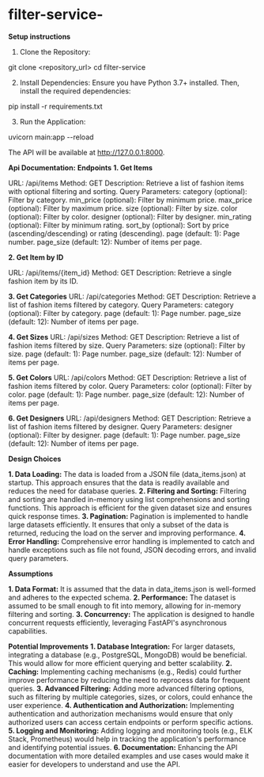 # filter-service-

**Setup instructions**
1. Clone the Repository:

git clone <repository_url>
cd filter-service

2. Install Dependencies:
Ensure you have Python 3.7+ installed. Then, install the required dependencies:

pip install -r requirements.txt

3. Run the Application:

uvicorn main:app --reload

The API will be available at http://127.0.0.1:8000.

**Api Documentation:**
**Endpoints**
**1. Get Items**

URL: /api/items
Method: GET
Description: Retrieve a list of fashion items with optional filtering and sorting.
Query Parameters:
category (optional): Filter by category.
min_price (optional): Filter by minimum price.
max_price (optional): Filter by maximum price.
size (optional): Filter by size.
color (optional): Filter by color.
designer (optional): Filter by designer.
min_rating (optional): Filter by minimum rating.
sort_by (optional): Sort by price (ascending/descending) or rating (descending).
page (default: 1): Page number.
page_size (default: 12): Number of items per page.

**2. Get Item by ID**

URL: /api/items/{item_id}
Method: GET
Description: Retrieve a single fashion item by its ID.

**3. Get Categories**
URL: /api/categories
Method: GET
Description: Retrieve a list of fashion items filtered by category.
Query Parameters:
category (optional): Filter by category.
page (default: 1): Page number.
page_size (default: 12): Number of items per page.

**4. Get Sizes**
URL: /api/sizes
Method: GET
Description: Retrieve a list of fashion items filtered by size.
Query Parameters:
size (optional): Filter by size.
page (default: 1): Page number.
page_size (default: 12): Number of items per page.

**5. Get Colors**
URL: /api/colors
Method: GET
Description: Retrieve a list of fashion items filtered by color.
Query Parameters:
color (optional): Filter by color.
page (default: 1): Page number.
page_size (default: 12): Number of items per page.

**6. Get Designers**
URL: /api/designers
Method: GET
Description: Retrieve a list of fashion items filtered by designer.
Query Parameters:
designer (optional): Filter by designer.
page (default: 1): Page number.
page_size (default: 12): Number of items per page.



**Design Choices**

**1. Data Loading:**
The data is loaded from a JSON file (data_items.json) at startup. This approach ensures that the data is readily available and reduces the need for database queries.
**2. Filtering and Sorting:**
Filtering and sorting are handled in-memory using list comprehensions and sorting functions. This approach is efficient for the given dataset size and ensures quick response times.
**3. Pagination:**
Pagination is implemented to handle large datasets efficiently. It ensures that only a subset of the data is returned, reducing the load on the server and improving performance.
**4. Error Handling:**
Comprehensive error handling is implemented to catch and handle exceptions such as file not found, JSON decoding errors, and invalid query parameters.



**Assumptions**

**1. Data Format:**
It is assumed that the data in data_items.json is well-formed and adheres to the expected schema.
**2. Performance:**
The dataset is assumed to be small enough to fit into memory, allowing for in-memory filtering and sorting.
**3. Concurrency:**
The application is designed to handle concurrent requests efficiently, leveraging FastAPI's asynchronous capabilities.


**Potential Improvements**
**1. Database Integration:**
For larger datasets, integrating a database (e.g., PostgreSQL, MongoDB) would be beneficial. This would allow for more efficient querying and better scalability.
**2. Caching:**
Implementing caching mechanisms (e.g., Redis) could further improve performance by reducing the need to reprocess data for frequent queries.
**3. Advanced Filtering:**
Adding more advanced filtering options, such as filtering by multiple categories, sizes, or colors, could enhance the user experience.
**4. Authentication and Authorization:**
Implementing authentication and authorization mechanisms would ensure that only authorized users can access certain endpoints or perform specific actions.
**5. Logging and Monitoring:**
Adding logging and monitoring tools (e.g., ELK Stack, Prometheus) would help in tracking the application's performance and identifying potential issues.
**6. Documentation:**
Enhancing the API documentation with more detailed examples and use cases would make it easier for developers to understand and use the API.
